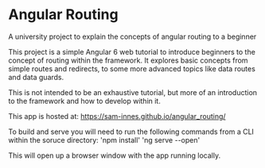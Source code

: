 # Angular Routing

A university project to explain the concepts of angular routing to a beginner

This project is a simple Angular 6 web tutorial to introduce beginners to the concept of routing within the framework. It explores basic concepts from simple routes and redirects, to some more advanced topics like data routes and data guards.

This is not intended to be an exhaustive tutorial, but more of an introduction to the framework and how to develop within it.

This app is hosted at:
https://sam-innes.github.io/angular_routing/

To build and serve you will need to run the following commands from a CLI within the soruce directory:
'npm install'
'ng serve --open'

This will open up a browser window with the app running locally.
